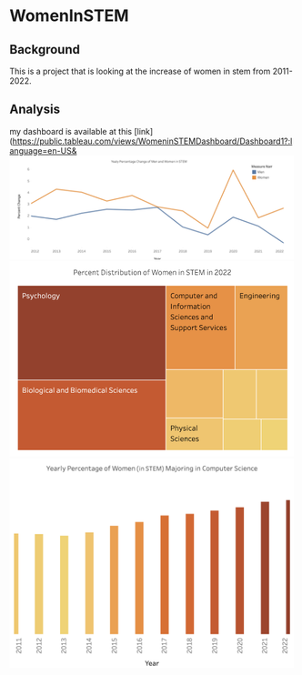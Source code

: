 # WomenInSTEM
## Background
This is a project that is looking at the increase of women in stem from 2011-2022.

## Analysis 
my dashboard is available at this [link](https://public.tableau.com/views/WomeninSTEMDashboard/Dashboard1?:language=en-US&
<img src="https://github.com/kate-amsterdam/WomenInSTEM/blob/main/images/linegraph.png" width="500">
<img src="https://github.com/kate-amsterdam/WomenInSTEM/blob/main/images/blockgraph.png" width="500">
<img src="https://github.com/kate-amsterdam/WomenInSTEM/blob/main/images/bargraph.png" width="500">
